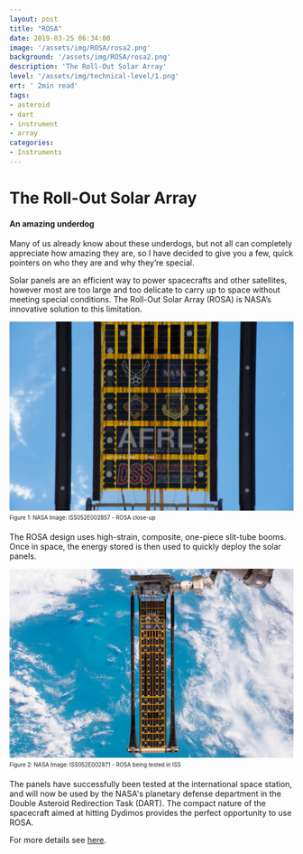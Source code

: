 ```yaml
---
layout: post
title: "ROSA"
date: 2019-03-25 06:34:00
image: '/assets/img/ROSA/rosa2.png'
background: '/assets/img/ROSA/rosa2.png'
description: 'The Roll-Out Solar Array'
level: '/assets/img/technical-level/1.png'
ert: ' 2min read'
tags:
- asteroid
- dart
- instrument
- array
categories:
- Instruments
---
```


# The Roll-Out Solar Array
#### An amazing underdog
Many of us already know about these underdogs, but not all can completely appreciate how amazing they are, so I have decided to give you a few, quick pointers on who they are and why they’re special.

Solar panels are an efficient way to power spacecrafts and other satellites, however most are too large and too delicate to carry up to space without meeting special conditions. The Roll-Out Solar Array (ROSA) is NASA’s innovative solution to this limitation.

![ NASA Image: ISS052E002857 - ROSA close-up](/assets/img/ROSA/solar_arr.jpg)<sub><sup>Figure 1: NASA Image: ISS052E002857 - ROSA close-up </sup></sub>

The ROSA design uses high-strain, composite, one-piece slit-tube booms. Once in space, the energy stored is then used to quickly deploy the solar panels.

![NASA Image: ISS052E002871 - ROSA being tested in ISS](/assets/img/ROSA/ROSA_testing.jpg)<sub><sup>Figure 2: NASA Image: ISS052E002871 - ROSA being tested in ISS </sup></sub>

The panels have successfully been tested at the international space station, and will now be used by the NASA's planetary defense department in the Double Asteroid Redirection Task (DART). The compact nature of the spacecraft aimed at hitting Dydimos provides the perfect opportunity to use ROSA. 

For more details see [here](https://www.nasa.gov/mission_pages/station/research/experiments/2139.html).